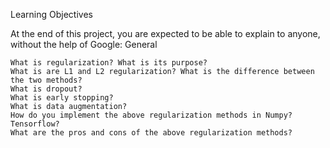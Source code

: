Learning Objectives

At the end of this project, you are expected to be able to explain to anyone, without the help of Google:
General

    What is regularization? What is its purpose?
    What is are L1 and L2 regularization? What is the difference between the two methods?
    What is dropout?
    What is early stopping?
    What is data augmentation?
    How do you implement the above regularization methods in Numpy? Tensorflow?
    What are the pros and cons of the above regularization methods?
